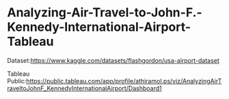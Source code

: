 # Analyzing-Air-Travel-to-John-F.-Kennedy-International-Airport-Tableau

Dataset:https://www.kaggle.com/datasets/flashgordon/usa-airport-dataset

Tableau Public:https://public.tableau.com/app/profile/athiramol.ps/viz/AnalyzingAirTraveltoJohnF_KennedyInternationalAirport/Dashboard1
